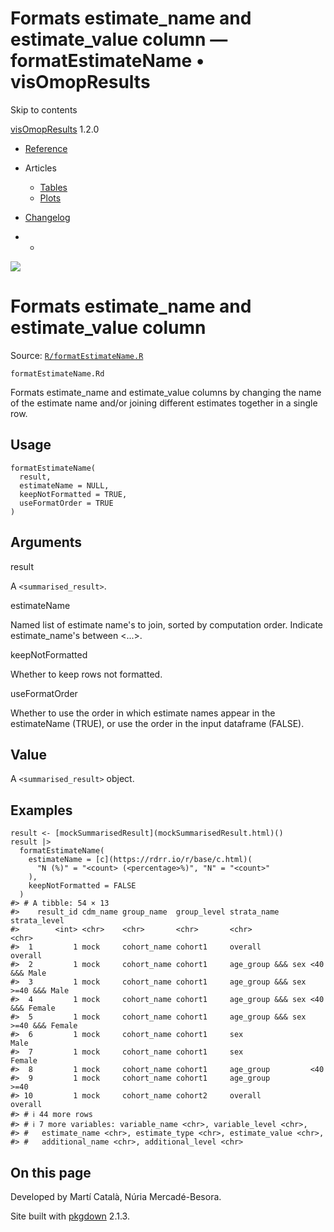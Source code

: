 # Formats estimate_name and estimate_value column — formatEstimateName • visOmopResults

Skip to contents

[visOmopResults](../index.html) 1.2.0

  * [Reference](../reference/index.html)
  * Articles
    * [Tables](../articles/a01_tables.html)
    * [Plots](../articles/a02_plots.html)
  * [Changelog](../news/index.html)


  *   * [](https://github.com/darwin-eu/visOmopResults/)



![](../logo.png)

# Formats estimate_name and estimate_value column

Source: [`R/formatEstimateName.R`](https://github.com/darwin-eu/visOmopResults/blob/v1.2.0/R/formatEstimateName.R)

`formatEstimateName.Rd`

Formats estimate_name and estimate_value columns by changing the name of the estimate name and/or joining different estimates together in a single row.

## Usage
    
    
    formatEstimateName(
      result,
      estimateName = NULL,
      keepNotFormatted = TRUE,
      useFormatOrder = TRUE
    )

## Arguments

result
    

A `<summarised_result>`.

estimateName
    

Named list of estimate name's to join, sorted by computation order. Indicate estimate_name's between <...>.

keepNotFormatted
    

Whether to keep rows not formatted.

useFormatOrder
    

Whether to use the order in which estimate names appear in the estimateName (TRUE), or use the order in the input dataframe (FALSE).

## Value

A `<summarised_result>` object.

## Examples
    
    
    result <- [mockSummarisedResult](mockSummarisedResult.html)()
    result |>
      formatEstimateName(
        estimateName = [c](https://rdrr.io/r/base/c.html)(
          "N (%)" = "<count> (<percentage>%)", "N" = "<count>"
        ),
        keepNotFormatted = FALSE
      )
    #> # A tibble: 54 × 13
    #>    result_id cdm_name group_name  group_level strata_name       strata_level   
    #>        <int> <chr>    <chr>       <chr>       <chr>             <chr>          
    #>  1         1 mock     cohort_name cohort1     overall           overall        
    #>  2         1 mock     cohort_name cohort1     age_group &&& sex <40 &&& Male   
    #>  3         1 mock     cohort_name cohort1     age_group &&& sex >=40 &&& Male  
    #>  4         1 mock     cohort_name cohort1     age_group &&& sex <40 &&& Female 
    #>  5         1 mock     cohort_name cohort1     age_group &&& sex >=40 &&& Female
    #>  6         1 mock     cohort_name cohort1     sex               Male           
    #>  7         1 mock     cohort_name cohort1     sex               Female         
    #>  8         1 mock     cohort_name cohort1     age_group         <40            
    #>  9         1 mock     cohort_name cohort1     age_group         >=40           
    #> 10         1 mock     cohort_name cohort2     overall           overall        
    #> # ℹ 44 more rows
    #> # ℹ 7 more variables: variable_name <chr>, variable_level <chr>,
    #> #   estimate_name <chr>, estimate_type <chr>, estimate_value <chr>,
    #> #   additional_name <chr>, additional_level <chr>
    
    

## On this page

Developed by Martí Català, Núria Mercadé-Besora.

Site built with [pkgdown](https://pkgdown.r-lib.org/) 2.1.3.
